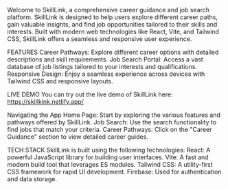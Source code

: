 Welcome to SkillLink, a comprehensive career guidance and job search platform. SkillLink is designed to help users explore different career paths, gain valuable insights, and find job opportunities tailored to their skills and interests. Built with modern web technologies like React, Vite, and Tailwind CSS, SkillLink offers a seamless and responsive user experience.

FEATURES
Career Pathways: Explore different career options with detailed descriptions and skill requirements.
Job Search Portal: Access a vast database of job listings tailored to your interests and qualifications.
Responsive Design: Enjoy a seamless experience across devices with Tailwind CSS and responsive layouts.

LIVE DEMO
You can try out the live demo of SkillLink here: https://skillkink.netlify.app/


Navigating the App
Home Page: Start by exploring the various features and pathways offered by SkillLink.
Job Search: Use the search functionality to find jobs that match your criteria.
Career Pathways: Click on the "Career Guidance" section to view detailed career guides.

TECH STACK
SkillLink is built using the following technologies:
React: A powerful JavaScript library for building user interfaces.
Vite: A fast and modern build tool that leverages ES modules.
Tailwind CSS: A utility-first CSS framework for rapid UI development.
Firebase: Used for authentication and data storage.

